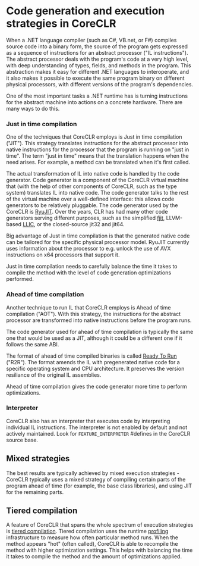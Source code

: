 # Code generation and execution strategies in CoreCLR

When a .NET language compiler (such as C#, VB.net, or F#) compiles source code into a binary form, the source of the program gets expressed as a sequence of instructions for an abstract processor ("IL instructions"). The abstract processor deals with the program's code at a very high level, with deep understanding of types, fields, and methods in the program. This abstraction makes it easy for different .NET languages to interoperate, and it also makes it possible to execute the same program binary on different physical processors, with different versions of the program's dependencies.

One of the most important tasks a .NET runtime has is turning instructions for the abstract machine into actions on a concrete hardware. There are many ways to do this.

### Just in time compilation

One of the techniques that CoreCLR employs is Just in time compilation ("JIT"). This strategy translates instructions for the abstract processor into native instructions for the processor that the program is running on "just in time". The term "just in time" means that the translation happens when the need arises. For example, a method can be translated when it's first called.

The actual transformation of IL into native code is handled by the code generator. Code generator is a component of the CoreCLR virtual machine that (with the help of other components of CoreCLR, such as the type system) translates IL into native code. The code generator talks to the rest of the virtual machine over a well-defined interface: this allows code generators to be relatively pluggable. The code generator used by the CoreCLR is [RyuJIT](../botr/ryujit-overview.md). Over the years, CLR has had many other code generators serving different purposes, such as the simplified [fjit](https://github.com/SSCLI/sscli20_20060311/tree/master/clr/src/fjit), LLVM-based [LLIC](https://github.com/dotnet/llilc), or the closed-source jit32 and jit64.

Big advantage of Just in time compilation is that the generated native code can be tailored for the specific physical processor model. RyuJIT currently uses information about the processor to e.g. unlock the use of AVX instructions on x64 processors that support it.

Just in time compilation needs to carefully balance the time it takes to compile the method with the level of code generation optimizations performed.

### Ahead of time compilation

Another technique to run IL that CoreCLR employs is Ahead of time compilation ("AOT"). With this strategy, the instructions for the abstract processor are transformed into native instructions before the program runs.

The code generator used for ahead of time compilation is typically the same one that would be used as a JIT, although it could be a different one if it follows the same ABI.

The format of ahead of time compiled binaries is called [Ready To Run](../botr/readytorun-overview.md) ("R2R"). The format amends the IL with pregenerated native code for a specific operating system and CPU architecture. It preserves the version resiliance of the original IL assemblies.

Ahead of time compilation gives the code generator more time to perform optimizations.

### Interpreter

CoreCLR also has an interpreter that executes code by interpreting individual IL instructions. The interpreter is not enabled by default and not actively maintained. Look for `FEATURE_INTERPRETER` #defines in the CoreCLR source base.

## Mixed strategies

The best results are typically achieved by mixed execution strategies - CoreCLR typically uses a mixed strategy of compiling certain parts of the program ahead of time (for example, the base class libraries), and using JIT for the remaining parts.

## Tiered compilation

A feature of CoreCLR that spans the whole spectrum of execution strategies is [tiered compilation](tiered-compilation.md). Tiered compilation uses the runtime [profiling](../botr/profiling.md) infrastructure to measure how often particular method runs. When the method appears "hot" (often called), CoreCLR is able to recompile the method with higher optimization settings. This helps with balancing the time it takes to compile the method and the amount of optimizations applied.
